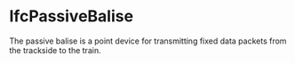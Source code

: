 IfcPassiveBalise
================
The passive balise is a point device for transmitting fixed data packets from
the trackside to the train.


